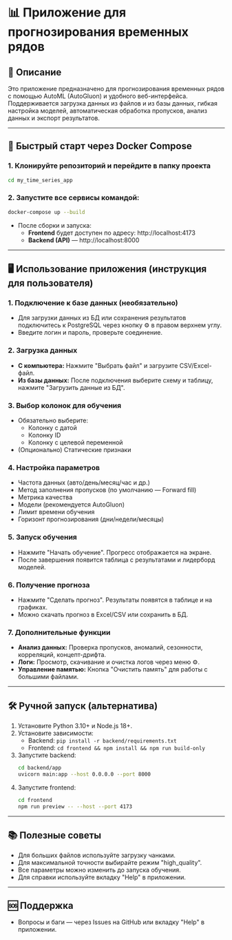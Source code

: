 # 📊 Приложение для прогнозирования временных рядов

## 📝 Описание

Это приложение предназначено для прогнозирования временных рядов с помощью AutoML (AutoGluon) и удобного веб-интерфейса. Поддерживается загрузка данных из файлов и из базы данных, гибкая настройка моделей, автоматическая обработка пропусков, анализ данных и экспорт результатов.

---

## 🚀 Быстрый старт через Docker Compose

### 1. Клонируйте репозиторий и перейдите в папку проекта

```sh
cd my_time_series_app
```

### 2. Запустите все сервисы командой:

```sh
docker-compose up --build
```

- После сборки и запуска:
  - **Frontend** будет доступен по адресу: http://localhost:4173
  - **Backend (API)** — http://localhost:8000

---

## 🖥️ Использование приложения (инструкция для пользователя)

### 1. Подключение к базе данных (необязательно)
- Для загрузки данных из БД или сохранения результатов подключитесь к PostgreSQL через кнопку ⚙️ в правом верхнем углу.
- Введите логин и пароль, проверьте соединение.

### 2. Загрузка данных
- **С компьютера:** Нажмите "Выбрать файл" и загрузите CSV/Excel-файл.
- **Из базы данных:** После подключения выберите схему и таблицу, нажмите "Загрузить данные из БД".

### 3. Выбор колонок для обучения
- Обязательно выберите:
  - Колонку с датой
  - Колонку ID
  - Колонку с целевой переменной
- (Опционально) Статические признаки

### 4. Настройка параметров
- Частота данных (авто/день/месяц/час и др.)
- Метод заполнения пропусков (по умолчанию — Forward fill)
- Метрика качества
- Модели (рекомендуется AutoGluon)
- Лимит времени обучения
- Горизонт прогнозирования (дни/недели/месяцы)

### 5. Запуск обучения
- Нажмите "Начать обучение". Прогресс отображается на экране.
- После завершения появится таблица с результатами и лидерборд моделей.

### 6. Получение прогноза
- Нажмите "Сделать прогноз". Результаты появятся в таблице и на графиках.
- Можно скачать прогноз в Excel/CSV или сохранить в БД.

### 7. Дополнительные функции
- **Анализ данных:** Проверка пропусков, аномалий, сезонности, корреляций, концепт-дрифта.
- **Логи:** Просмотр, скачивание и очистка логов через меню ⚙️.
- **Управление памятью:** Кнопка "Очистить память" для работы с большими файлами.

---

## 🛠️ Ручной запуск (альтернатива)

1. Установите Python 3.10+ и Node.js 18+.
2. Установите зависимости:
   - Backend: `pip install -r backend/requirements.txt`
   - Frontend: `cd frontend && npm install && npm run build-only`
3. Запустите backend:
   ```sh
   cd backend/app
   uvicorn main:app --host 0.0.0.0 --port 8000
   ```
4. Запустите frontend:
   ```sh
   cd frontend
   npm run preview -- --host --port 4173
   ```

---

## 📚 Полезные советы
- Для больших файлов используйте загрузку чанками.
- Для максимальной точности выбирайте режим "high_quality".
- Все параметры можно изменить до запуска обучения.
- Для справки используйте вкладку "Help" в приложении.

---

## 🆘 Поддержка
- Вопросы и баги — через Issues на GitHub или вкладку "Help" в приложении.
